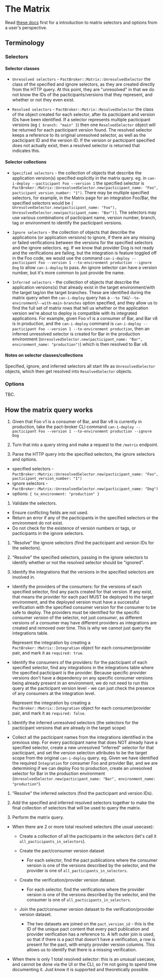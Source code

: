 # The Matrix

Read [these docs](https://docs.pact.io/pact_broker/advanced_topics/matrix_selectors) first for a introduction to matrix selectors and options from a user's perspective.

## Terminology

### Selectors

#### Selector classes

* `Unresolved selectors` - `PactBroker::Matrix::UnresolvedSelector` the class of the specified and ignore selectors, as they are created directly from the HTTP query. At this point, they are "unresolved" in that we do not know the IDs of the pacticipants/versions that they represent, and whether or not they even exist.

* `Resolved selectors` - `PactBroker::Matrix::ResolvedSelector` the class of the object created for each selector, after its pacticipant and version IDs have been identified. If a selector represents multiple pacticipant versions (eg `{ branch: "main" }`) then one `ResolvedSelector` object will be returned for each pacticipant version found. The resolved selector keeps a reference to its original unresolved selector, as well as the pacticipant ID and the version ID. If the version or pacticipant specified does not actually exist, then a resolved selector is returned that indicates this.

#### Selector collections

* `Specified selectors` - the collection of objects that describe the application version(s) specified explicitly in the matrix query. eg. in `can-i-deploy --pacticipant Foo --version 1` the specified selector is `PactBroker::Matrix::UnresolvedSelector.new(pacticipant_name: "Foo", pacticipant_version_number: "1")`. There may be multiple specified selectors, for example, in the Matrix page for an integration Foo/Bar, the specified selectors would be `[ UnresolvedSelector.new(pacticipant_name: "Foo"), UnresolvedSelector.new(pacticipant_name: "Bar")]`. The selectors may use various combinations of pacticipant name, version number, branch, tag or environment to identify the pacticipant versions.

* `Ignore selectors` - the collection of objects that describe the applications (or application versions) to ignore, if there are any missing or failed verifications between the versions for the specified selectors and the ignore selectors. eg. If we know that provider Dog is not ready and the verifications are failing, but the integration is feature toggled off in the Foo code, we would use the command `can-i-deploy --pacticipant Foo --version 1 --to-environment production --ignore Dog` to allow `can-i-deploy` to pass. An ignore selector can have a version number, but it's more common to just provide the name.

* `Inferred selectors` - the collection of objects that describe the application versions(s) that already exist in the target environment/with the target tag/on the target branches. These are identified during the matrix query when the `can-i-deploy` query has a `--to TAG`/`--to-environment`/`--with-main-branches` option specified, and they allow us to find the full set of matrix rows that tell us whether or the application version we're about to deploy is compatible with its integrated applications. For example, given Foo v1 is a consumer of Bar, and Bar v8 is in production, and the `can-i-deploy` command is `can-i-deploy --pacticipant Foo --version 1 --to-environment production`, then an inferred unresolved selector is created for Bar in the production environment (`UnresolvedSelector.new(pacticipant_name: "Bar", environment_name: "production")`) which is then resolved to Bar v8.

#### Notes on selector classes/collections

Specified, ignore, and inferred selectors all start life as `UnresolvedSelector` objects, which then get resolved into `ResolvedSelector` objects.

### Options

TBC.

## How the matrix query works

1. Given that Foo v1 is a consumer of Bar, and Bar v8 is currently in production, take the pact-broker CLI command `can-i-deploy --pacticipant Foo --version 1 --to-environment production --ignore Dog`

1. Turn that into a query string and make a request to the `/matrix` endpoint.

1. Parse the HTTP query into the specified selectors, the ignore selectors and options.

  * specified selectors - `PactBroker::Matrix::UnresolvedSelector.new(pacticipant_name: "Foo", pacticipant_version_number: "1")`
  * ignore selectors - `PactBroker::Matrix::UnresolvedSelector.new(pacticipant_name: "Dog")`
  * options: `{ to_environment: "production" }`

1. Validate the selectors.

  * Ensure conflicting fields are not used.
  * Return an error if any of the pacticipants in the specified selectors or the environment do not exist.
  * Do not check for the existence of version numbers or tags, or pacticipants in the ignore selectors.

1. "Resolve" the ignore selectors (find the pacticipant and version IDs for the selectors).

1. "Resolve" the specified selectors, passing in the ignore selectors to identify whether or not the resolved selector should be "ignored".

1. Identify the integrations that the versions in the specified selectors are involved in.

  * Identify the providers of the consumers: for the versions of each specified selector, find any pacts created for that version. If any exist, that means
    the provider for each pact MUST be deployed to the target environment, and the deployed version must have a successful verification with the specified consumer version for the consumer to be safe to deploy. The providers must be identified for the specific consumer *version* of the selector, not just *consumer*, as different versions of a consumer may have different providers as integrations are created and removed over time. This is why we cannot just query the integrations table.

    Represent the integration by creating a `PactBroker::Matrix::Integration` object for each consumer/provider pair, and mark it as `required: true`.

  * Identify the consumers of the providers: for the pacticipant of each specified selector, find any integrations in the integrations table where
    the specified pacticipant is the provider. Because specific provider versions don't have a dependency on any specific consumer versions being already present in an environment, we do not need to run this query at the pacticipant version level - we can just check the presence of any consumers at the integration level.

    Represent the integration by creating a `PactBroker::Matrix::Integration` object for each consumer/provider pair, and mark it as `required: false`.

1. Identify the inferred unresolved selectors (the selectors for the pacticipant versions that are already in the target scope)

  * Collect all the pacticipant names from the integrations identified in the previous step. For every pacticipant name that does NOT already have a specified selector, create a new unresolved "inferred" selector for that pacticipant, and set the version selection attributes to be the target scope from the original `can-i-deploy` query. eg. Given we have identified the required `Integration` for consumer Foo and provider Bar, and we are determining if we can deploy Foo to production, create an unresolved selector for Bar in the production environment (`UnresolvedSelector.new(pacticipant_name: "Bar", environment_name: "production"`).

1. "Resolve" the inferred selectors (find the pacticipant and version IDs).

1. Add the specified and inferred resolved selectors together to make the final collection of selectors that will be used to query the matrix.

1. Perform the matrix query.

  * When there are 2 or more total resolved selectors (the usual usecase):

    * Create a collection of all the pacticipants in the selectors (let's call it `all_pacticipants_in_selectors`).

    * Create the pact/consumer version dataset

      * For each selector, find the pact publications where the consumer version is one of the versions described by the selector, and the provider is one of `all_pacticipants_in_selectors`.

    * Create the verification/provider version dataset.

      * For each selector, find the verifications where the provider version is one of the versions described by the selector, and the consumer is one of `all_pacticipants_in_selectors`.

    * Join the pact/consumer version dataset to the verification/provider version dataset.

      * The two datasets are joined on the `pact_version_id` - this is the ID of the unique pact content that every pact publication and provider verification has a reference to. A left outer join is used, so that if there is a pact that doesn't have a verification, a row is present for the pact, with empty provider version columns. This allows us to identify that there is a missing verification.


  * When there is only 1 total resolved selector: this is an unusual usecase, and cannot be done via the UI or the CLI, so I'm not going to spend time documenting it. Just know it is supported and theoretically possible.




